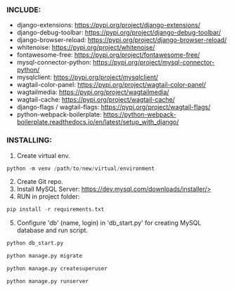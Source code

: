 ### INCLUDE:

- django-extensions: <https://pypi.org/project/django-extensions/>
- django-debug-toolbar: <https://pypi.org/project/django-debug-toolbar/>
- django-browser-reload: <https://pypi.org/project/django-browser-reload/>
- whitenoise: <https://pypi.org/project/whitenoise/>
- fontawesome-free: <https://pypi.org/project/fontawesome-free/>
- mysql-connector-python: <https://pypi.org/project/mysql-connector-python/>
- mysqlclient: <https://pypi.org/project/mysqlclient/>
- wagtail-color-panel: <https://pypi.org/project/wagtail-color-panel/>
- wagtailmedia: <https://pypi.org/project/wagtailmedia/>
- wagtail-cache: <https://pypi.org/project/wagtail-cache/>
- django-flags / wagtail-flags: <https://pypi.org/project/wagtail-flags/>
- python-webpack-boilerplate: <https://python-webpack-boilerplate.readthedocs.io/en/latest/setup_with_django/>
### INSTALLING:

1. Create virtual env.

```python 
python -m venv /path/to/new/virtual/environment
```

2. Create Git repo.
3. Install MySQL Server: https://dev.mysql.com/downloads/installer/>
4. RUN in project folder:

```python 
pip install -r requirements.txt
```

5. Configure 'db' (name, login) in 'db_start.py' for creating MySQL database and run script.

```python 
python db_start.py    
```

```python 
python manage.py migrate
```

```python 
python manage.py createsuperuser
```

```python 
python manage.py runserver
```